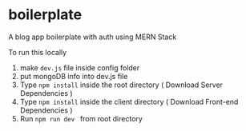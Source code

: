 # boilerplate
A blog app boilerplate with auth using MERN Stack


To run this locally

   1. make ```dev.js``` file inside config folder
   2. put mongoDB info into dev.js file
   3. Type ``` npm install ``` inside the root directory ( Download Server Dependencies )
   4. Type ``` npm install ``` inside the client directory ( Download Front-end Dependencies )
   5. Run ```npm run dev ``` from root directory

